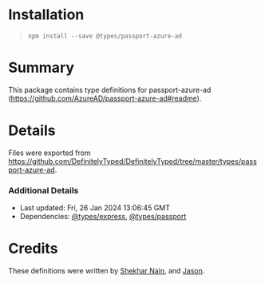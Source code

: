 # Installation
> `npm install --save @types/passport-azure-ad`

# Summary
This package contains type definitions for passport-azure-ad (https://github.com/AzureAD/passport-azure-ad#readme).

# Details
Files were exported from https://github.com/DefinitelyTyped/DefinitelyTyped/tree/master/types/passport-azure-ad.

### Additional Details
 * Last updated: Fri, 26 Jan 2024 13:06:45 GMT
 * Dependencies: [@types/express](https://npmjs.com/package/@types/express), [@types/passport](https://npmjs.com/package/@types/passport)

# Credits
These definitions were written by [Shekhar Nain](https://github.com/ShekharNain), and [Jason](https://github.com/JasonMan34).
